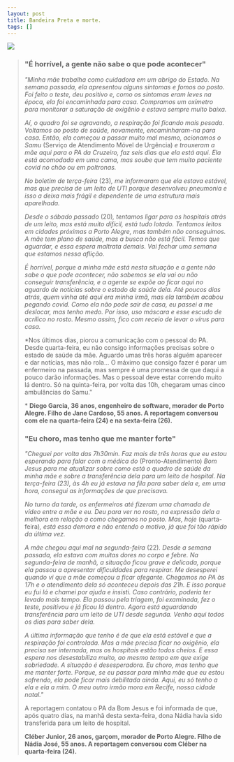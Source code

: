```yaml
---
layout: post
title: Bandeira Preta e morte.
tags: []
---
```


![](https://i.imgur.com/DQoXdcc.png)

> ### "É horrível, a gente não sabe o que pode acontecer"
>
> *"Minha mãe trabalha como cuidadora em um abrigo do Estado. Na semana passada,  ela apresentou alguns sintomas e fomos ao posto. Foi feito o teste, deu  positivo e, como os sintomas eram leves na época, ela foi encaminhada  para casa. Compramos um oxímetro para monitorar a saturação de oxigênio e estava sempre muito baixa.*  
>
> *Aí, o quadro foi se agravando, a respiração foi ficando mais pesada.  Voltamos ao posto de saúde, novamente, encaminharam-na para casa. Então, ela começou a passar muito mal mesmo, acionamos o Samu* (Serviço de Atendimento Móvel de Urgência) *e trouxeram a mãe aqui para o PA da Cruzeiro, faz seis dias que ela  está aqui. Ela está acomodada em uma cama, mas soube que tem muito  paciente covid no chão ou em poltronas.*  
>
> *No boletim de terça-feira* (23)*, me informaram que ela estava estável, mas que precisa de um leito de  UTI porque desenvolveu pneumonia e isso a deixa mais frágil e dependente de uma estrutura mais aparelhada.*  
>
> *Desde o sábado passado* (20)*, tentamos ligar para os hospitais atrás de um leito, mas está muito  difícil, está tudo lotado. Tentamos leitos em cidades próximas a Porto  Alegre, mas também não conseguimos. A mãe tem plano de saúde, mas a  busca não está fácil. Temos que aguardar, e essa espera maltrata demais. Vai fechar uma semana que estamos nessa aflição.*  
>
> *É horrível, porque a minha mãe está nesta situação e a gente não sabe o  que pode acontecer, não sabemos se ela vai ou não conseguir  transferência, e a agente se expõe ao ficar aqui no aguardo de notícias  sobre o estado de saúde dela. Até poucos dias atrás, quem vinha até aqui era minha irmã, mas ela também acabou pegando covid. Como ela não pode  sair de casa, eu passei a me deslocar, mas tenho medo. Por isso, uso  máscara e esse escudo de acrílico no rosto. Mesmo assim, fico com receio de levar o vírus para casa.* 
>
> *Nos últimos dias, piorou a  comunicação com o pessoal do PA. Desde quarta-feira, eu não consigo  informações precisas sobre o estado de saúde da mãe. Aguardo umas três  horas alguém aparecer e dar notícias, mas não rola... O máximo que  consigo fazer é parar um enfermeiro na passada, mas sempre é uma  promessa de que daqui a pouco darão informações. Mas o pessoal deve  estar correndo muito lá dentro. Só na quinta-feira, por volta das 10h,  chegaram umas cinco ambulâncias do Samu."
>
> \* **Diego Garcia, 36 anos, engenheiro de software, morador de  Porto Alegre. Filho de Jane Cardoso, 55 anos. A reportagem conversou com ele na quarta-feira (24) e na sexta-feira (26).**
>
> ### "Eu choro, mas tenho que me manter forte"
>
> *"Cheguei por volta das 7h30min. Faz mais de três horas que eu estou esperando para falar com a médica do* (Pronto-Atendimento) *Bom Jesus para me atualizar sobre como está o quadro de saúde da minha  mãe e sobre a transferência dela para um leito de hospital. Na  terça-feira (23), às 4h eu já estava na fila para saber dela e, em uma  hora, consegui as informações de que precisava.* 
>
> *No turno da tarde, os enfermeiros até fizeram uma chamada de vídeo entre a mãe e eu. Deu para ver no rosto, na expressão dela a melhora em relação a como chegamos no posto. Mas, hoje* (quarta-feira)*, está essa demora e não entendo o motivo, já que foi tão rápido da última vez.*  
>
> *A mãe chegou aqui mal na segunda-feira* (22)*. Desde a semana passada, ela estava com muitas dores no corpo e febre.  Na segunda-feira de manhã, a situação ficou grave e delicada, porque ela passou a apresentar dificuldades para respirar. Me desesperei quando vi que a mãe começou a ficar ofegante. Chegamos no PA às 17h e o  atendimento dela só aconteceu depois das 21h. E isso porque eu fui lá e  chamei por ajuda e insisti. Caso contrário, poderia ter levado mais  tempo.* *Ela passou pela triagem, foi  examinada, fez o teste, positivou e já ficou lá dentro. Agora está  aguardando transferência para um leito de UTI desde segunda. Venho aqui  todos os dias para saber dela.*  
>
> *A última informação que tenho é de que ela está estável e que a  respiração foi controlada. Mas a mãe precisa ficar no oxigênio, ela  precisa ser internada, mas os hospitais estão todos cheios. E essa  espera nos desestabiliza muito, ao mesmo tempo em que exige sobriedade. A situação é desesperadora. Eu choro, mas tenho que me manter forte.  Porque, se eu passar para minha mãe que eu estou sofrendo, ela pode  ficar mais debilitada ainda. Aqui, eu só tenho a ela e ela a mim. O meu  outro irmão mora em Recife, nossa cidade natal."* 
>
> A reportagem contatou o PA da Bom Jesus e foi informada de que, após  quatro dias, na manhã desta sexta-feira, dona Nádia havia sido  transferida para um leito de hospital.
>
>  **Cléber Junior, 26 anos, garçom, morador de Porto Alegre. Filho  de Nádia José, 55 anos. A reportagem conversou com Cléber na  quarta-feira (24).**
